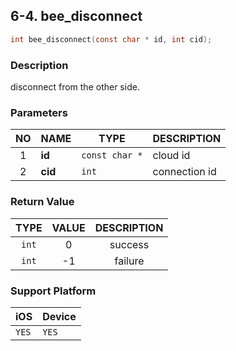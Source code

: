 ## 6-4. bee_disconnect

```c
int bee_disconnect(const char * id, int cid);
```

### Description

disconnect from the other side.

### Parameters

| NO | NAME | TYPE | DESCRIPTION |
| :--: | -- | -- | -- |
| 1 | **id** | `const char *` | cloud id |
| 2 | **cid** | `int` | connection id |

### Return Value

| TYPE | VALUE | DESCRIPTION |
| :--: | :--: | :--: |
| `int` | 0 | success |
| `int` | -1 | failure |

### Support Platform

| iOS | Device |
| -- | -- |
| `YES` | `YES` |

